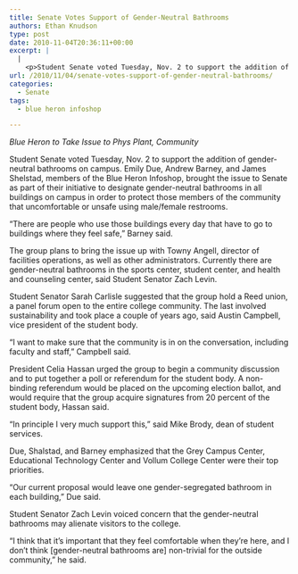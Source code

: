 ```yaml
---
title: Senate Votes Support of Gender-Neutral Bathrooms
authors: Ethan Knudson
type: post
date: 2010-11-04T20:36:11+00:00
excerpt: |
  |
    <p>Student Senate voted Tuesday, Nov. 2 to support the addition of  gender-neutral bathrooms on campus. Emily Due, Andrew Barney, and James  Shelstad, members of the Blue Heron Infoshop, brought the issue to  Senate as part of their initiative</p>
url: /2010/11/04/senate-votes-support-of-gender-neutral-bathrooms/
categories:
  - Senate
tags:
  - blue heron infoshop

---
```

_Blue Heron to Take Issue to Phys Plant, Community_

Student Senate voted Tuesday, Nov. 2 to support the addition of gender-neutral bathrooms on campus. Emily Due, Andrew Barney, and James Shelstad, members of the Blue Heron Infoshop, brought the issue to Senate as part of their initiative to designate gender-neutral bathrooms in all buildings on campus in order to protect those members of the community that uncomfortable or unsafe using male/female restrooms.

“There are people who use those buildings every day that have to go to buildings where they feel safe,” Barney said.

The group plans to bring the issue up with Towny Angell, director of facilities operations, as well as other administrators. Currently there are gender-neutral bathrooms in the sports center, student center, and health and counseling center, said Student Senator Zach Levin.

Student Senator Sarah Carlisle suggested that the group hold a Reed union, a panel forum open to the entire college community. The last involved sustainability and took place a couple of years ago, said Austin Campbell, vice president of the student body.

“I want to make sure that the community is in on the conversation, including faculty and staff,” Campbell said.

President Celia Hassan urged the group to begin a community discussion and to put together a poll or referendum for the student body. A non-binding referendum would be placed on the upcoming election ballot, and would require that the group acquire signatures from 20 percent of the student body, Hassan said.

“In principle I very much support this,” said Mike Brody, dean of student services.

Due, Shalstad, and Barney emphasized that the Grey Campus Center, Educational Technology Center and Vollum College Center were their top priorities.

“Our current proposal would leave one gender-segregated bathroom in each building,” Due said.

Student Senator Zach Levin voiced concern that the gender-neutral bathrooms may alienate visitors to the college.

“I think that it’s important that they feel comfortable when they’re here, and I don’t think [gender-neutral bathrooms are] non-trivial for the outside community,” he said.
